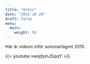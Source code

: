 ```yaml
---
title: "Arkiv"
date: "2015-10-20"
draft: false
menu:
  main:
    weight: 90
---
```

Här är videon inför sommarlägret 2015.

{{< youtube vwqdymJSqqY >}}
